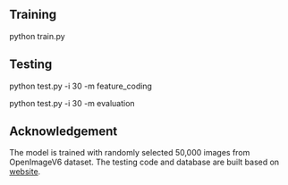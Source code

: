 ## Training

python train.py

## Testing

python test.py -i 30 -m feature_coding

python test.py -i 30 -m evaluation

## Acknowledgement

The model is trained with randomly selected 50,000 images from OpenImageV6 dataset. The testing code and database are built based on [website](https://github.com/Image-Processing-Systems-Laboratory/VCM_EE1.2_P-layer_feature_map_anchor_generation_137th_MPEG-VCM). 
